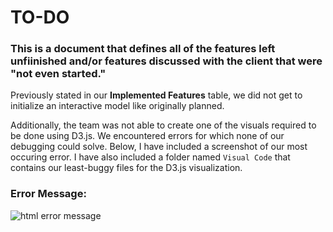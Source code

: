 # TO-DO 
### This is a document that defines all of the features left unfiinished and/or features discussed with the client that were "not even started." 

Previously stated in our **Implemented Features** table, we did not get to initialize an interactive model like originally planned.

Additionally, the team was not able to create one of the visuals required to be done using D3.js. We encountered errors for which none of our debugging could solve. Below, I have included a screenshot of our most occuring error. I have also included a folder named `Visual Code` that contains our least-buggy files for the D3.js visualization. 

### Error Message: 
![html error message](https://user-images.githubusercontent.com/67056617/117144939-8bee4700-ad80-11eb-8b62-f1ca1708786d.PNG)

